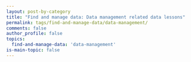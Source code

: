 ```yaml
---
layout: post-by-category
title: "Find and manage data: Data management related data lessons"
permalink: tags/find-and-manage-data/data-management/
comments: false
author_profile: false
topics:
  find-and-manage-data: 'data-management'
is-main-topic: false
---
```

